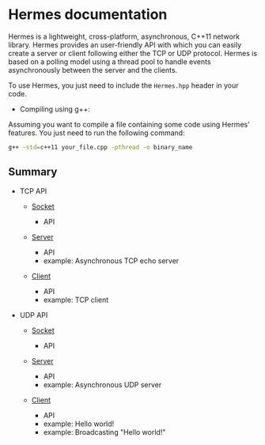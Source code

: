 # Hermes documentation

Hermes is a lightweight, cross-platform, asynchronous, C++11 network library. Hermes provides an user-friendly API with which
you can easily create a server or client following either the TCP or UDP protocol. Hermes is based on a polling model using a
thread pool to handle events asynchronously between the server and the clients.

To use Hermes, you just need to include the `Hermes.hpp` header in your code.

- Compiling using g++:

Assuming you want to compile a file containing some code using Hermes' features. You just need to run the following command:

```bash
g++ -std=c++11 your_file.cpp -pthread -o binary_name
```

## Summary

- TCP API

  - [Socket](docs/TCP_SOCKET.md)
    - API

  - [Server](docs/TCP_SERVER.md)
    - API
    - example: Asynchronous TCP echo server

  - [Client](docs/TCP_CLIENT.md)
    - API
    - example: TCP client

- UDP API

  - [Socket](docs/UDP_SOCKET.md)
    - API

  - [Server](docs/UDP_SERVER.md)
    - API
    - example: Asynchronous UDP server

  - [Client](docs/UDP_CLIENT.md)
    - API
    - example: Hello world!
    - example: Broadcasting "Hello world!"
